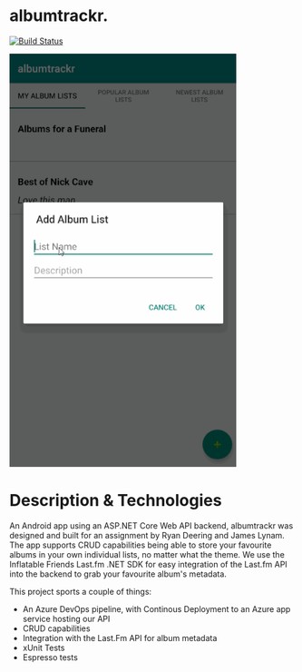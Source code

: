 <h1>albumtrackr.</h1>

[![Build Status](https://dev.azure.com/X001446310902/albumtrackr/_apis/build/status/ryandeering.albumtrackr?branchName=main)](https://dev.azure.com/X001446310902/albumtrackr/_build/latest?definitionId=8&branchName=main)


<img src="https://github.com/ryandeering/albumtrackr/blob/main/Documentation/demoactual2.gif" alt="Databay showcase gif" title="Databay showcase gif" width="400"/>


<h1>Description & Technologies </h1>

<p>An Android app using an ASP.NET Core Web API backend, albumtrackr was designed and built for an assignment by Ryan Deering and James Lynam. The app supports CRUD capabilities being able to store your favourite albums in your own individual lists, no matter what the theme. We use the Inflatable Friends Last.fm .NET SDK for easy integration of the Last.fm API into the backend to grab your favourite album's metadata. </p>

This project sports a couple of things:

* An Azure DevOps pipeline, with Continous Deployment to an Azure app service hosting our API
* CRUD capabilities
* Integration with the Last.Fm API for album metadata
* xUnit Tests
* Espresso tests
